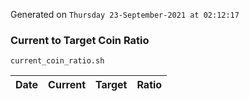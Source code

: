Generated on `Thursday 23-September-2021 at 02:12:17`

### Current to Target Coin Ratio
`current_coin_ratio.sh`

Date|Current|Target|Ratio
---|---|---|---
